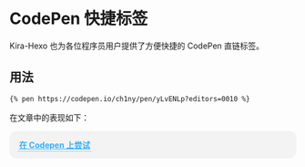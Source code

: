 # CodePen 快捷标签

Kira-Hexo 也为各位程序员用户提供了方便快捷的 CodePen 直链标签。

## 用法

```markdown
{% pen https://codepen.io/ch1ny/pen/yLvENLp?editors=0010 %}
```

在文章中的表现如下：

<style>
    a.CodePenLink {
        transition: 0.2s;
        padding: 0.2em;
        color: rgb(49, 174, 255) !important;
        border-bottom: 1px solid rgba(49, 174, 255, 0.5);
    }

    a.CodePenLink:hover {
        text-shadow: 0px 0px 5px rgba(49, 174, 255, 0.4) !important;
        text-decoration: none;
        border-bottom: 1px solid rgb(49, 174, 255);
    }
</style>
<div style="background-color: #f3f3f3; padding: 14px; border-radius: 12px;">
    <a href="https://codepen.io/ch1ny/pen/yLvENLp?editors=0010" class="CodePenLink"><b>在 Codepen 上尝试</b></a>
</div>